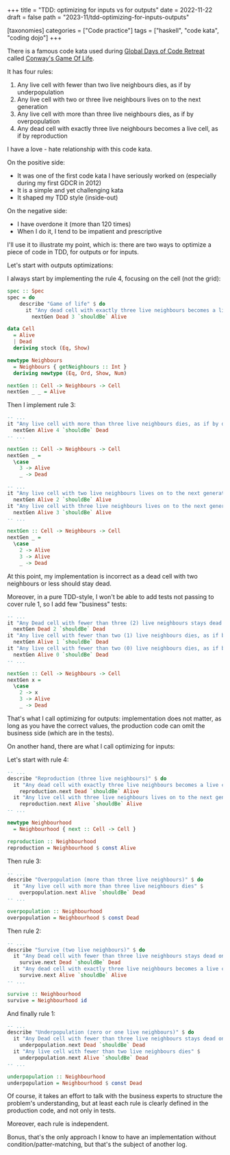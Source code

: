 +++
title = "TDD: optimizing for inputs vs for outputs"
date = 2022-11-22
draft = false
path = "2023-11/tdd-optimizing-for-inputs-outputs"

[taxonomies]
categories = ["Code practice"]
tags = ["haskell", "code kata", "coding dojo"]
+++

There is a famous code kata used during [Global Days of Code Retreat](https://www.coderetreat.org/)
called [Conway's Game Of Life](https://en.wikipedia.org/wiki/Conway%27s_Game_of_Life).

It has four rules:

1. Any live cell with fewer than two live neighbours dies, as if by underpopulation
2. Any live cell with two or three live neighbours lives on to the next generation
3. Any live cell with more than three live neighbours dies, as if by overpopulation
4. Any dead cell with exactly three live neighbours becomes a live cell, as if by reproduction

I have a love - hate relationship with this code kata.

On the positive side:

* It was one of the first code kata I have seriously worked on (especially during my first GDCR in 2012)
* It is a simple and yet challenging kata
* It shaped my TDD style (inside-out)

On the negative side:

* I have overdone it (more than 120 times)
* When I do it, I tend to be impatient and prescriptive

I'll use it to illustrate my point, which is: there are two ways to optimize
a piece of code in TDD, for outputs or for inputs.

Let's start with outputs optimizations:

I always start by implementing the rule 4, focusing on the cell (not the grid):

```haskell
spec :: Spec
spec = do
    describe "Game of life" $ do
      it "Any dead cell with exactly three live neighbours becomes a live cell, as if by reproduction" $
        nextGen Dead 3 `shouldBe` Alive

data Cell 
  = Alive
  | Dead
  deriving stock (Eq, Show)

newtype Neighbours 
  = Neighbours { getNeighbours :: Int }
  deriving newtype (Eq, Ord, Show, Num)

nextGen :: Cell -> Neighbours -> Cell
nextGen _ _ = Alive
```

Then I implement rule 3:

```haskell
-- ...
it "Any live cell with more than three live neighbours dies, as if by overpopulation" $
  nextGen Alive 4 `shouldBe` Dead
-- ...

nextGen :: Cell -> Neighbours -> Cell
nextGen _ =
  \case
    3 -> Alive
    _ -> Dead
```

```haskell
-- ...
it "Any live cell with two live neighbours lives on to the next generation" $
  nextGen Alive 2 `shouldBe` Alive
it "Any live cell with three live neighbours lives on to the next generation" $
  nextGen Alive 3 `shouldBe` Alive
-- ...

nextGen :: Cell -> Neighbours -> Cell
nextGen _ =
  \case
    2 -> Alive
    3 -> Alive
    _ -> Dead
```

At this point, my implementation is incorrect as a dead cell with two neighbours
or less should stay dead.

Moreover, in a pure TDD-style, I won't be able to add tests not passing to cover
rule 1, so I add few "business" tests:

```haskell
-- ...
it "Any Dead cell with fewer than three (2) live neighbours stays dead on to the next generation" $
  nextGen Dead 2 `shouldBe` Dead
it "Any live cell with fewer than two (1) live neighbours dies, as if by underpopulation" $
  nextGen Alive 1 `shouldBe` Dead
it "Any live cell with fewer than two (0) live neighbours dies, as if by underpopulation" $
  nextGen Alive 0 `shouldBe` Dead
-- ...

nextGen :: Cell -> Neighbours -> Cell
nextGen x =
  \case
    2 -> x
    3 -> Alive
    _ -> Dead
```

That's what I call optimizing for outputs: implementation does not matter, as
long as you have the correct values, the production code can omit the business
side (which are in the tests).

On another hand, there are what I call optimizing for inputs:

Let's start with rule 4:

```haskell
-- ...
describe "Reproduction (three live neighbours)" $ do
  it "Any dead cell with exactly three live neighbours becomes a live cell" $
    reproduction.next Dead `shouldBe` Alive
  it "Any live cell with three live neighbours lives on to the next generation" $
    reproduction.next Alive `shouldBe` Alive
-- ...

newtype Neighbourhood
  = Neighbourhood { next :: Cell -> Cell }

reproduction :: Neighbourhood
reproduction = Neighbourhood $ const Alive
```

Then rule 3:

```haskell
-- ...
describe "Overpopulation (more than three live neighbours)" $ do
  it "Any live cell with more than three live neighbours dies" $
    overpopulation.next Alive `shouldBe` Dead
-- ...

overpopulation :: Neighbourhood
overpopulation = Neighbourhood $ const Dead
```

Then rule 2:

```haskell
-- ...
describe "Survive (two live neighbours)" $ do
  it "Any Dead cell with fewer than three live neighbours stays dead on to the next generation" $
    survive.next Dead `shouldBe` Dead
  it "Any dead cell with exactly three live neighbours becomes a live cell" $
    survive.next Alive `shouldBe` Alive
-- ...

survive :: Neighbourhood
survive = Neighbourhood id
```

And finally rule 1:

```haskell
-- ...
describe "Underpopulation (zero or one live neighbours)" $ do
  it "Any Dead cell with fewer than three live neighbours stays dead on to the next generation" $
    underpopulation.next Dead `shouldBe` Dead
  it "Any live cell with fewer than two live neighbours dies" $
    underpopulation.next Alive `shouldBe` Dead
-- ...

underpopulation :: Neighbourhood
underpopulation = Neighbourhood $ const Dead
```

Of course, it takes an effort to talk with the business experts to structure
the problem's understanding, but at least each rule is clearly defined in the
production code, and not only in tests.

Moreover, each rule is independent.

Bonus, that's the only approach I know to have an implementation without
condition/patter-matching, but that's the subject of another log.
